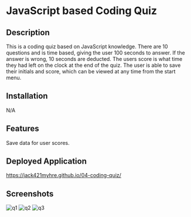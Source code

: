 # JavaScript based Coding Quiz

## Description

This is a coding quiz based on JavaScript knowledge. There are 10 questions and is time based, giving the user 100 seconds to answer. If the answer is wrong, 10 seconds are deducted. The users score is what time they had left on the clock at the end of the quiz. The user is able to save their initials and score, which can be viewed at any time from the start menu.

## Installation

N/A

## Features

Save data for user scores.

## Deployed Application

https://jack421myhre.github.io/04-coding-quiz/

## Screenshots

![q1](https://user-images.githubusercontent.com/73844213/189007639-d4a200c7-53ab-4946-82f6-68ab7c7a224d.png)
![q2](https://user-images.githubusercontent.com/73844213/189007641-374c0152-bfd5-4142-821c-b66d3508b8c9.png)
![q3](https://user-images.githubusercontent.com/73844213/189007644-a9f2d4a8-79b3-40de-a1b9-d6791647168a.png)

